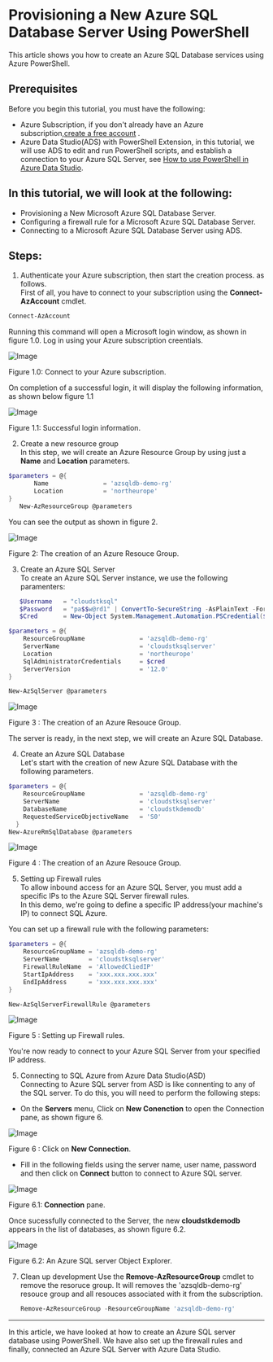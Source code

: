 Provisioning a New Azure SQL Database Server Using PowerShell
=============================================================
This article shows you how to create an Azure SQL Database services using Azure PowerShell.

Prerequisites
---------------------
Before you begin this tutorial, you must have the following:
* Azure Subscription, if you don't already have an Azure subscription,[create a free account](https://azure.microsoft.com/en-us/free/search/?&ef_id=EAIaIQobChMIsvT_-5ui5gIVA4jVCh0f6Qm1EAAYASAAEgJ1aPD_BwE:G:s&OCID=AID2000071_SEM_3xJK0DI6&MarinID=3xJK0DI6_341611205015_%2Bazure%20%2Bfree_b_c__60219755501_kwd-323834433994&lnkd=Google_Azure_Brand&dclid=CMDDybr6t-YCFVOA3godxTgK-g) .
* Azure Data Studio(ADS) with PowerShell Extension, in this tutorial, we will use ADS to edit and run PowerShell scripts, and establish a connection to your Azure SQL Server, see [How to use PowerShell in Azure Data Studio](https://azure.microsoft.com/en-us/resources/videos/azure-friday-how-to-use-powershell-in-azure-data-studio/#time=00h04m45s).


In this tutorial, we will look at the following:
-----------------------------------------------
* Provisioning a New Microsoft Azure SQL Database Server.
* Configuring a firewall rule for a Microsoft Azure SQL Database Server.
* Connecting to a Microsoft Azure SQL Database Server using ADS.

**Steps**:
-------------
1. Authenticate your Azure subscription, then start the creation process. as follows.  
First of all, you have to connect to your subscription using the **Connect-AzAccount** cmdlet.

 ```powershell
 Connect-AzAccount
 ```
 Running this command will open a Microsoft login window, as shown in figure 1.0. Log in using your Azure subscription creentials.

  ![Image](https://github.com/cloudstk/articles/blob/master/sql-database/media/connect-to-zure-subscription.jpg "icon")  

  Figure 1.0: Connect to your Azure subscription.

  On completion of a successful login, it will display the following information, as shown below figure 1.1

  ![Image](https://github.com/cloudstk/articles/blob/master/sql-database/media/connect-azaccount.jpg "icon")  

 Figure 1.1: Successful login information.

2. Create a new resource group  
 In this step, we will create an Azure Resource Group by using just a **Name** and **Location** parameters.
 ```powershell
 $parameters = @{
        Name               = 'azsqldb-demo-rg'
        Location           = 'northeurope'
 }
    New-AzResourceGroup @parameters
 ```

 You can see the output as shown in figure 2.

  ![Image](https://github.com/cloudstk/articles/blob/master/sql-database/media/new-resource-group.jpg "icon")  

 Figure 2: The creation of an Azure Resouce Group.

3. Create an Azure SQL Server  
 To create an Azure SQL Server instance, we use the following paramenters:  
 ```powershell
    $Username   = "cloudstksql"
    $Password   = "pa$$w@rd1" | ConvertTo-SecureString -AsPlainText -Force
    $Cred       = New-Object System.Management.Automation.PSCredential($Username,$Password)

 $parameters = @{
     ResourceGroupName               = 'azsqldb-demo-rg'
     ServerName                      = 'cloudstksqlserver'
     Location                        = 'northeurope'
     SqlAdministratorCredentials     = $cred
     ServerVersion                   = '12.0'
 }

 New-AzSqlServer @parameters
 ```
  ![Image](https://github.com/cloudstk/articles/blob/master/sql-database/media/create-an-azure-sql-server.jpg "icon")  

 Figure 3 : The creation of an Azure Resouce Group.

 The server is ready, in the next step, we will create an Azure SQL Database.

4. Create an Azure SQL Database   
 Let's start with the creation of new Azure SQL Database with the following parameters.  

 ```powershell
 $parameters = @{
     ResourceGroupName               = 'azsqldb-demo-rg'
     ServerName                      = 'cloudstksqlserver'
     DatabaseName                    = 'cloudstkdemodb'
     RequestedServiceObjectiveName   = 'S0'  
   }
 New-AzureRmSqlDatabase @parameters
 ```

  ![Image](https://github.com/cloudstk/articles/blob/master/sql-database/media/creation-of-azure-sqldb.jpg "icon")  

  Figure 4 : The creation of an Azure Resouce Group.

5. Setting up Firewall rules    
 To allow inbound access for an Azure SQL Server, you must add a specific IPs to the Azure SQL Server firewall rules.  
 In this demo, we're going to define a specific IP address(your machine's IP) to connect SQL Azure.  

 You can set up a firewall rule with the following parameters:  
 ```powershell
 $parameters = @{
     ResourceGroupName = 'azsqldb-demo-rg'
     ServerName        = 'cloudstksqlserver'
     FirewallRuleName  = 'AllowedCliedIP'
     StartIpAddress    = 'xxx.xxx.xxx.xxx'
     EndIpAddress      = 'xxx.xxx.xxx.xxx'
 }

 New-AzSqlServerFirewallRule @parameters
 ```

  ![Image](https://github.com/cloudstk/articles/blob/master/sql-database/media/setting-up-firewall-rules.jpg "icon")  

  Figure 5 : Setting up Firewall rules.

 You're now ready to connect to your Azure SQL Server from your specified IP address.

5. Connecting to SQL Azure from Azure Data Studio(ASD)  
 Connecting to Azure SQL server from ASD is like connenting to any of the SQL server. To do this, you will need to perform the following steps:  

 * On the **Servers** menu, Click on **New Conenction** to open the Connection pane, as shown figure 6.  

  ![Image](https://github.com/cloudstk/articles/blob/master/sql-database/media/new-connection-using-ads.jpg "icon")    

 Figure 6 : Click on **New Connection**.


 * Fill in the following fields using the server name, user name, password and then click on **Connect** button to connect to Azure SQL server.  

 ![Image](https://github.com/cloudstk/articles/blob/master/sql-database/media/ads-connection-prompt.jpg "icon")  

Figure 6.1: **Connection** pane.

 Once sucessfully connected to the Server, the new **cloudstkdemodb** appears in the list of databases, as shown figure 6.2.  


  ![Image](https://github.com/cloudstk/articles/blob/master/sql-database/media/ads-az-sqlserver-object-explorer.jpg "icon")  

 Figure 6.2: An Azure SQL server Object Explorer.  

 7. Clean up development
    Use the **Remove-AzResourceGroup** cmdlet to remove the resoruce group. It will removes the 'azsqldb-demo-rg' resouce group and all resouces associated with it from the subscription.
    ```powershell
    Remove-AzResourceGroup -ResourceGroupName 'azsqldb-demo-rg'
    ```
    
-------------
 In this article, we have looked at how to create an Azure SQL server database using PowerShell. We have also set up the firewall rules and finally, connected an Azure SQL Server with Azure Data Studio.